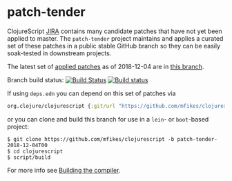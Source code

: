 # patch-tender
ClojureScript [JIRA](https://dev.clojure.org/jira/browse/CLJS) contains many candidate patches that have not yet been applied to master.
The `patch-tender` project maintains and applies a curated set of these patches in a public stable GitHub branch so they can be easily soak-tested in downstream projects.

The latest set of [applied patches](https://github.com/clojure/clojurescript/compare/master...mfikes:patch-tender-2018-12-04T00) as of 2018-12-04 are in [this branch](https://github.com/mfikes/clojurescript/commits/patch-tender-2018-12-04T00).

Branch build status: [![Build Status](https://travis-ci.org/mfikes/clojurescript.svg?branch=patch-tender-2018-12-04T00)](https://travis-ci.org/mfikes/clojurescript) [![Build status](https://ci.appveyor.com/api/projects/status/oggs1yydb8c2t6pa/branch/patch-tender-2018-12-04T00?svg=true)](https://ci.appveyor.com/project/mfikes/clojurescript/branch/patch-tender-2018-12-04T00)

If using `deps.edn` you can depend on this set of patches via
```clojure
org.clojure/clojurescript {:git/url "https://github.com/mfikes/clojurescript" :sha "942fa783fd7279162171bb711d9aab5e95c71e63"}
```

or you can clone and build this branch for use in a `lein`- or `boot`-based project:

```
$ git clone https://github.com/mfikes/clojurescript -b patch-tender-2018-12-04T00
$ cd clojurescript
$ script/build
```
For more info see [Building the compiler](https://clojurescript.org/community/building).